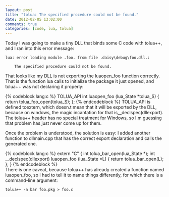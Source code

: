 ```yaml
---
layout: post
title: "tolua: The specified procedure could not be found."
date: 2012-02-05 13:02:00
comments: true
categories: [code, lua, tolua]
---
```

Today I was going to make a tiny DLL that binds some C code with
tolua++, and I ran into this error message:

    lua: error loading module .foo. from file .daisy\debug\foo.dll.:

        The specified procedure could not be found.

<!-- more -->
That looks like my DLL is not exporting the luaopen_foo
function correctly. That is the function lua calls to initialize the
package it just opened, and tolua++ was not declaring it properly:

{% codeblock lang:c %}
TOLUA_API int luaopen_foo (lua_State *tolua_S) {
    return tolua_foo_open(tolua_S);
};
{% endcodeblock %}
TOLUA_API is defined toextern, which doesn.t mean that it will be
exported by the DLL, because on windows, the magic incantation for
that is__declspec(dllexport). The tolua++ header has no special
treatment for Windows, so I.m guessing that problem has just never
come up for them.

Once the problem is understood, the solution is easy: I added another
function to dllmain.cpp that has the correct export declaration and
calls the generated one.

{% codeblock lang:c %}
extern "C" {
    int tolua_bar_open(lua_State *);
    int __declspec(dllexport) luaopen_foo (lua_State *L) {
        return tolua_bar_open(L);
    };
}
{% endcodeblock %}      
There is one caveat, because tolua++ has already created a
function named luaopen_foo, so I had to tell it to name things
differently, for which there is a command-line argument:

    tolua++ -n bar foo.pkg > foo.c
